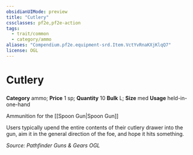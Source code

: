 ```yaml
---
obsidianUIMode: preview
title: "Cutlery"
cssclasses: pf2e,pf2e-action
tags:
  - trait/common
  - category/ammo
aliases: "Compendium.pf2e.equipment-srd.Item.VctYvRnaKXjKlqQ7"
license: OGL
---
```

# Cutlery

### 

**Category** ammo; 
**Price** 1 sp; **Quantity** 10
**Bulk** L; **Size** med
**Usage** held-in-one-hand

Ammunition for the [[Spoon Gun|Spoon Gun]]

Users typically upend the entire contents of their cutlery drawer into the gun, aim it in the general direction of the foe, and hope it hits something.

*Source: Pathfinder Guns & Gears*
*OGL*